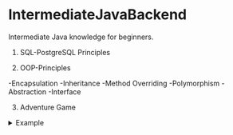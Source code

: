 
# IntermediateJavaBackend
Intermediate Java knowledge for beginners.

1) SQL-PostgreSQL Principles

2) OOP-Principles

 -Encapsulation
 -Inheritance
 -Method Overriding
 -Polymorphism
 -Abstraction
 -Interface
 
 3) Adventure Game 
  <details>
  <summary>Example</summary>

  ```
  long console output here
  ```
</details>
  
  
  


